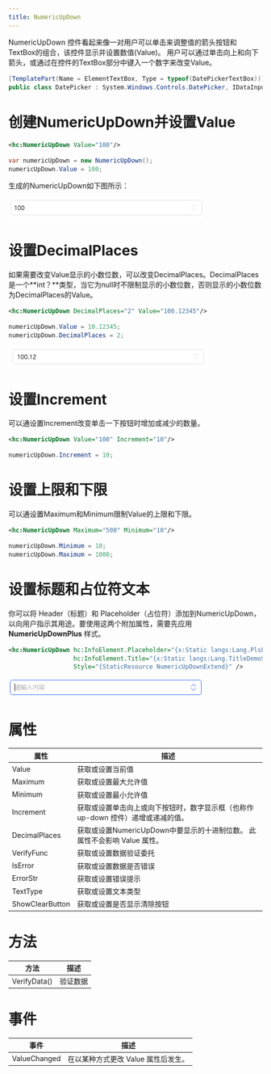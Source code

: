 ```yaml
---
title: NumericUpDown
---
```


NumericUpDown 控件看起来像一对用户可以单击来调整值的箭头按钮和TextBox的组合，该控件显示并设置数值(Value)。 用户可以通过单击向上和向下箭头，或通过在控件的TextBox部分中键入一个数字来改变Value。

``` CS
[TemplatePart(Name = ElementTextBox, Type = typeof(DatePickerTextBox))]
public class DatePicker : System.Windows.Controls.DatePicker, IDataInput
```

# 创建NumericUpDown并设置Value

``` XML
<hc:NumericUpDown Value="100"/>
```

``` CS
var numericUpDown = new NumericUpDown();
numericUpDown.Value = 100;
```

生成的NumericUpDown如下图所示：

![NumericUpDown](https://raw.githubusercontent.com/HandyOrg/HandyOrgResource/master/HandyControl/Doc/extend_controls/NumericUpDown_1.png)


# 设置DecimalPlaces

如果需要改变Value显示的小数位数，可以改变DecimalPlaces。DecimalPlaces是一个**int？**类型，当它为null时不限制显示的小数位数，否则显示的小数位数为DecimalPlaces的Value。

``` XML
<hc:NumericUpDown DecimalPlaces="2" Value="100.12345"/>
```

``` CS
numericUpDown.Value = 10.12345;
numericUpDown.DecimalPlaces = 2;
```

![NumericUpDown](https://raw.githubusercontent.com/HandyOrg/HandyOrgResource/master/HandyControl/Doc/extend_controls/NumericUpDown_2.png)

# 设置Increment

可以通设置Increment改变单击一下按钮时增加或减少的数量。

``` XML
<hc:NumericUpDown Value="100" Increment="10"/>
```

``` CS
numericUpDown.Increment = 10;
```

# 设置上限和下限

可以通设置Maximum和Minimum限制Value的上限和下限。

``` XML
<hc:NumericUpDown Maximum="500" Minimum="10"/>
```

``` CS
numericUpDown.Minimum = 10;
numericUpDown.Maximum = 1000;
```

# 设置标题和占位符文本

你可以将 Header（标题）和 Placeholder（占位符）添加到NumericUpDown，以向用户指示其用途。要使用这两个附加属性，需要先应用 **NumericUpDownPlus** 样式。

``` XML
<hc:NumericUpDown hc:InfoElement.Placeholder="{x:Static langs:Lang.PlsEnterContent}"
                  hc:InfoElement.Title="{x:Static langs:Lang.TitleDemoStr1}"
                  Style="{StaticResource NumericUpDownExtend}" />
```

![NumericUpDown](https://raw.githubusercontent.com/HandyOrg/HandyOrgResource/master/HandyControl/Doc/extend_controls/NumericUpDown_3.png)

# 属性

| 属性             |  描述             |
| ---------------- | ------------------ |
| Value      | 获取或设置当前值 |
| Maximum      | 获取或设置最大允许值 |
| Minimum      | 获取或设置最小允许值 |
| Increment      | 获取或设置单击向上或向下按钮时，数字显示框（也称作 up-down 控件）递增或递减的值。 |
| DecimalPlaces      |获取或设置NumericUpDown中要显示的十进制位数。 此属性不会影响 Value 属性。 |
| VerifyFunc        | 获取或设置数据验证委托           |
| IsError           | 获取或设置数据是否错误           |
| ErrorStr    | 获取或设置错误提示           |
| TextType | 获取或设置文本类型       |
| ShowClearButton | 获取或设置是否显示清除按钮       |

# 方法

| 方法             |   描述             |
| ---------------- | ------------------ |
| VerifyData()      | 验证数据 |

# 事件

| 事件             |   描述             |
| ---------------- | ------------------ |
| ValueChanged      | 在以某种方式更改 Value 属性后发生。 |
